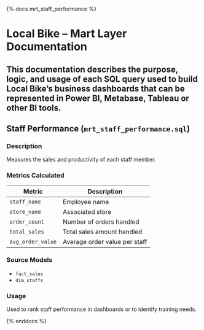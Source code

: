 {% docs mrt_staff_performance %}

# Local Bike – Mart Layer Documentation

This documentation describes the purpose, logic, and usage of each SQL query used to build Local Bike’s business dashboards that can be represented in Power BI, Metabase, Tableau or other BI tools.
---

## Staff Performance (`mrt_staff_performance.sql`)

### Description
Measures the sales and productivity of each staff member.

### Metrics Calculated
| Metric | Description |
|---------|-------------|
| `staff_name` | Employee name |
| `store_name` | Associated store |
| `order_count` | Number of orders handled |
| `total_sales` | Total sales amount handled |
| `avg_order_value` | Average order value per staff |

### Source Models
- `fact_sales`
- `dim_staffs`

### Usage
Used to rank staff performance in dashboards or to identify training needs.

{% enddocs %}